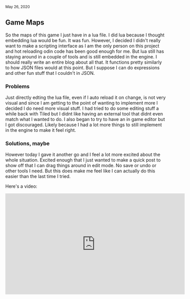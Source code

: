 <small>May 26, 2020</small>

## Game Maps

So the maps of this game I just have in a lua file. I did lua because I thought embedding lua would be fun. It was fun. However, I decided I didn't really want to make a scripting interface as I am the only person on this project and hot reloading odin code has been good enough for me. But lua still has staying around in a couple of tools and is still embedded in the engine. I should really write an entire blog about all that. It functions pretty similarly to how JSON files would at this point. But I suppose I can do expressions and other fun stuff that I couldn't in JSON. 

### Problems

Just directly edting the lua file, even if I auto reload it on change, is not very visual and since I am getting to the point of wanting to implement more I decided I do need more visual stuff. 
I had tried to do some editing stuff a while back with Tiled but I didnt like having an external tool that didnt even match what I wanted to do. I also began to try to have an in game editor but I got discouraged. Likely because I had a lot more things to still implement in the engine to make it feel right.

### Solutions, maybe

However today I gave it another go and I feel a lot more excited about the whole situation. Excited enough that I just wanted to make a quick post to show off that I can drag things around in edit mode. No save or undo or other tools I need. But this does make me feel like I can actually do this easier than the last time I tried.

Here's a video:

<iframe width="560" height="315" src="https://www.youtube-nocookie.com/embed/mdzc_zeM5Mk" frameborder="0" allow="accelerometer; autoplay; encrypted-media; gyroscope; picture-in-picture" allowfullscreen></iframe>
